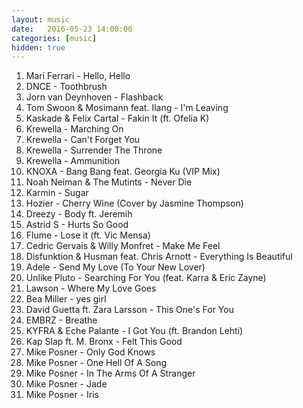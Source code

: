```yaml
---
layout: music
date:   2016-05-23 14:00:00
categories: [music]
hidden: true
---
```


1. Mari Ferrari - Hello, Hello
2. DNCE - Toothbrush
3. Jorn van Deynhoven - Flashback
4. Tom Swoon & Mosimann feat. Ilang - I'm Leaving
5. Kaskade & Felix Cartal - Fakin It (ft. Ofelia K)
6. Krewella - Marching On
7. Krewella - Can't Forget You
8. Krewella - Surrender The Throne
9. Krewella - Ammunition
10. KNOXA - Bang Bang feat. Georgia Ku (VIP Mix)
11. Noah Neiman & The Mutints - Never Die
12. Karmin - Sugar
13. Hozier - Cherry Wine (Cover by Jasmine Thompson)
14. Dreezy - Body ft. Jeremih
15. Astrid S - Hurts So Good
16. Flume - Lose it (ft. Vic Mensa)
17. Cedric Gervais & Willy Monfret - Make Me Feel
18. Disfunktion & Husman feat. Chris Arnott - Everything Is Beautiful
19. Adele - Send My Love (To Your New Lover)
20. Unlike Pluto - Searching For You (feat. Karra & Eric Zayne)
21. Lawson - Where My Love Goes
22. Bea Miller - yes girl
23. David Guetta ft. Zara Larsson - This One's For You
24. EMBRZ - Breathe
25. KYFRA & Eche Palante - I Got You (ft. Brandon Lehti)
26. Kap Slap ft. M. Bronx - Felt This Good
27. Mike Posner - Only God Knows
28. Mike Posner - One Hell Of A Song
29. Mike Posner - In The Arms Of A Stranger
30. Mike Posner - Jade
31. Mike Posner - Iris